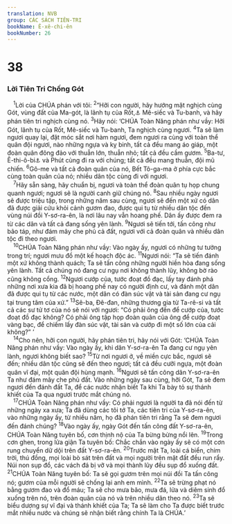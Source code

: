```yaml
---
translation: NVB
group: CÁC SÁCH TIÊN-TRI
bookName: Ê-xê-chi-ên 
bookNumber: 26
---
```


<div class="title"><h1>38</h1><h3>Lời Tiên Tri Chống Gót </h3></div>
<span class="verse exe_38_1"> <sup>1</sup>Lời của CHÚA phán với tôi: </span>
<span class="verse exe_38_2"><sup>2</sup>“Hỡi con người, hãy hướng mặt nghịch cùng Gót, vùng đất của Ma-gót, là lãnh tụ của Rốt,<a data-toggle="tooltip" data-placement="bottom" title="Một số học giả dịch từ này ‘lãnh tụ chính.’">⚓</a> Mê-siếc và Tu-banh, và hãy phán tiên tri nghịch cùng nó. </span>
<span class="verse exe_38_3"><sup>3</sup>Hãy nói: ‘CHÚA Toàn Năng phán như vầy: Hỡi Gót, lãnh tụ của Rốt, Mê-siếc và Tu-banh, Ta nghịch cùng ngươi. </span>
<span class="verse exe_38_4"><sup>4</sup>Ta sẽ làm ngươi quay lại, đặt móc sắt nơi hàm ngươi, đem ngươi ra cùng với toàn thể quân đội ngươi, nào những ngựa và kỵ binh, tất cả đều mang áo giáp, một đoàn quân đông đảo với thuẫn lớn, thuẫn nhỏ; tất cả đều cầm gươm. </span>
<span class="verse exe_38_5"><sup>5</sup>Ba-tư, Ê-thi-ô-bi<a data-toggle="tooltip" data-placement="bottom" title="Nt: Cush">⚓</a> và Phút cùng đi ra với chúng; tất cả đều mang thuẫn, đội mũ chiến. </span>
<span class="verse exe_38_6"><sup>6</sup>Gô-me và tất cả đoàn quân của nó, Bết Tô-ga-ma ở phía cực bắc cùng toàn quân của nó; nhiều dân tộc cùng đi với ngươi. <br/></span>
<span class="verse exe_38_7"> <sup>7</sup>Hãy sẵn sàng, hãy chuẩn bị, ngươi và toàn thể đoàn quân tụ họp chung quanh ngươi; ngươi sẽ là người canh giữ chúng nó. </span>
<span class="verse exe_38_8"><sup>8</sup>Sau nhiều ngày ngươi sẽ được triệu tập, trong những năm sau cùng, ngươi sẽ đến một xứ có dân đã được giải cứu khỏi cảnh gươm đao, được qui tụ từ nhiều dân tộc đến vùng núi đồi Y-sơ-ra-ên, là nơi lâu nay vẫn hoang phế. Dân ấy được đem ra từ các dân và tất cả đang sống yên lành. </span>
<span class="verse exe_38_9"><sup>9</sup>Ngươi sẽ tiến tới, tấn công như bão táp, như đám mây che phủ cả đất, ngươi với cả đoàn quân và nhiều dân tộc đi theo ngươi. <br/></span>
<span class="verse exe_38_10"> <sup>10</sup>CHÚA Toàn Năng phán như vầy: Vào ngày ấy, ngươi có những tư tưởng trong trí; ngươi mưu đồ một kế hoạch độc ác. </span>
<span class="verse exe_38_11"><sup>11</sup>Ngươi nói: “Ta sẽ tiến đánh một xứ không thành quách; Ta sẽ tấn công những người hiền hòa đang sống yên lành. Tất cả chúng nó đang cư ngụ nơi không thành lũy, không bờ rào cũng không cổng. </span>
<span class="verse exe_38_12"><sup>12</sup>Ngươi cướp của, tước đoạt đồ đạc, lấy tay đánh phá những nơi xưa kia đã bị hoang phế nay có người định cư, và đánh một dân đã được qui tụ từ các nước, một dân có đàn súc vật và tài sản đang cư ngụ tại trung tâm của xứ.” </span>
<span class="verse exe_38_13"><sup>13</sup>Sê-ba, Đê-đan, những thương gia từ Ta-rê-si và tất cả các sư tử tơ của nó sẽ nói với ngươi: “Có phải ông đến để cướp của, tước đoạt đồ đạc không? Có phải ông tập họp đoàn quân của ông để cướp đoạt vàng bạc, để chiếm lấy đàn súc vật, tài sản và cướp đi một số lớn của cải không?” ’ <br/></span>
<span class="verse exe_38_14"> <sup>14</sup>Cho nên, hỡi con người, hãy phán tiên tri, hãy nói với Gót: ‘CHÚA Toàn Năng phán như vầy: Vào ngày ấy, khi dân Y-sơ-ra-ên Ta đang cư ngụ yên lành, ngươi không biết sao? </span>
<span class="verse exe_38_15"><sup>15</sup>Từ nơi ngươi ở, về miền cực bắc, ngươi sẽ đến; nhiều dân tộc cũng sẽ đến theo ngươi; tất cả đều cưỡi ngựa, một đoàn quân vĩ đại, một quân đội hùng mạnh. </span>
<span class="verse exe_38_16"><sup>16</sup>Ngươi sẽ tấn công dân Y-sơ-ra-ên Ta như đám mây che phủ đất. Vào những ngày sau cùng, hỡi Gót, Ta sẽ đem ngươi đến đánh đất Ta, để các nước nhận biết Ta khi Ta bày tỏ sự thánh khiết của Ta qua ngươi trước mắt chúng nó. <br/></span>
<span class="verse exe_38_17"> <sup>17</sup>CHÚA Toàn Năng phán như vầy: Có phải ngươi là người ta đã nói đến từ những ngày xa xưa; Ta đã dùng các tôi tớ Ta, các tiên tri của Y-sơ-ra-ên, vào những ngày ấy, từ nhiều năm, họ đã phán tiên tri rằng Ta sẽ đem ngươi đến đánh chúng? </span>
<span class="verse exe_38_18"><sup>18</sup>Vào ngày ấy, ngày Gót đến tấn công đất Y-sơ-ra-ên, CHÚA Toàn Năng tuyên bố, cơn thịnh nộ của Ta bừng bừng nổi lên. </span>
<span class="verse exe_38_19"><sup>19</sup>Trong cơn ghen, trong lửa giận Ta tuyên bố: Chắc chắn vào ngày ấy sẽ có một cơn rung chuyển dữ dội trên đất Y-sơ-ra-ên. </span>
<span class="verse exe_38_20"><sup>20</sup>Trước mặt Ta, loài cá biển, chim trời, thú đồng, mọi loài bò sát trên đất và mọi người trên mặt đất đều run rẩy. Núi non sụp đổ, các vách đá bị vỡ và mọi thành lũy đều sụp đổ xuống đất. </span>
<span class="verse exe_38_21"><sup>21</sup>CHÚA Toàn Năng tuyên bố: Ta sẽ gọi gươm trên mọi núi đồi Ta tấn công nó; gươm của mỗi người sẽ chống lại anh em mình. </span>
<span class="verse exe_38_22"><sup>22</sup>Ta sẽ trừng phạt nó bằng gươm đao và đổ máu; Ta sẽ cho mưa bão, mưa đá, lửa và diêm sinh đổ xuống trên nó, trên đoàn quân của nó và trên nhiều dân theo nó. </span>
<span class="verse exe_38_23"><sup>23</sup>Ta sẽ biểu dương sự vĩ đại và thánh khiết của Ta; Ta sẽ làm cho Ta được biết trước mắt nhiều nước và chúng sẽ nhận biết rằng chính Ta là CHÚA.’ <br/></span>
